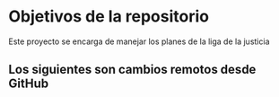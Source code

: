 # Objetivos de la repositorio

Este proyecto se encarga de manejar los planes de la liga de la justicia

## Los siguientes son cambios remotos desde GitHub
